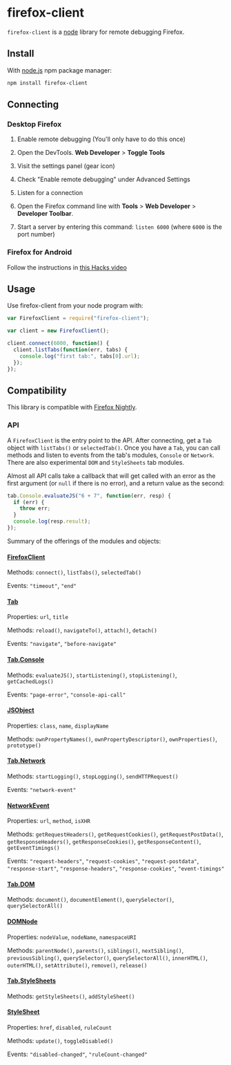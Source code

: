 # firefox-client
`firefox-client` is a [node](nodejs.org) library for remote debugging Firefox.

## Install
With [node.js](http://nodejs.org/) npm package manager:

```bash
npm install firefox-client
```

## Connecting

### Desktop Firefox
1. Enable remote debugging (You'll only have to do this once)
 1. Open the DevTools. **Web Developer** > **Toggle Tools**
 2. Visit the settings panel (gear icon)
 3. Check "Enable remote debugging" under Advanced Settings

2. Listen for a connection
 1. Open the Firefox command line with **Tools** > **Web Developer** > **Developer Toolbar**.
 2. Start a server by entering this command: `listen 6000` (where `6000` is the port number)

### Firefox for Android
Follow the instructions in [this Hacks video](https://www.youtube.com/watch?v=Znj_8IFeTVs)

## Usage

Use firefox-client from your node program with:

```javascript
var FirefoxClient = require("firefox-client");

var client = new FirefoxClient();

client.connect(6000, function() {
  client.listTabs(function(err, tabs) {
    console.log("first tab:", tabs[0].url);
  });
});
```

## Compatibility

This library is compatible with [Firefox Nightly](http://nightly.mozilla.org/).

### API

A `FirefoxClient` is the entry point to the API. After connecting, get a `Tab` object with `listTabs()` or `selectedTab()`. Once you have a `Tab`, you can call methods and listen to events from the tab's modules, `Console` or `Network`. There are also experimental `DOM` and `StyleSheets` tab modules.

Almost all API calls take a callback that will get called with an error as the first argument (or `null` if there is no error), and a return value as the second:

```javascript
tab.Console.evaluateJS("6 + 7", function(err, resp) {
  if (err) {
    throw err;
  }
  console.log(resp.result);
});
```

Summary of the offerings of the modules and objects:

#### [FirefoxClient](http://github.com/harthur/firefox-client/wiki/FirefoxClient)
Methods: `connect()`, `listTabs()`, `selectedTab()`

Events: `"timeout"`, `"end"`

#### [Tab](https://github.com/harthur/firefox-client/wiki/Tab)
Properties: `url`, `title`

Methods: `reload()`, `navigateTo()`, `attach()`, `detach()`

Events: `"navigate"`, `"before-navigate"`

#### [Tab.Console](https://github.com/harthur/firefox-client/wiki/Console)
Methods: `evaluateJS()`, `startListening()`, `stopListening()`, `getCachedLogs()`

Events: `"page-error"`, `"console-api-call"`

#### [JSObject](https://github.com/harthur/firefox-client/wiki/JSObject)
Properties: `class`, `name`, `displayName`

Methods: `ownPropertyNames()`, `ownPropertyDescriptor()`, `ownProperties()`, `prototype()`

#### [Tab.Network](https://github.com/harthur/firefox-client/wiki/Network)
Methods: `startLogging()`, `stopLogging()`, `sendHTTPRequest()`

Events: `"network-event"`

#### [NetworkEvent](https://github.com/harthur/firefox-client/wiki/NetworkEvent)
Properties: `url`, `method`, `isXHR`

Methods: `getRequestHeaders()`, `getRequestCookies()`, `getRequestPostData()`, `getResponseHeaders()`, `getResponseCookies()`, `getResponseContent()`, `getEventTimings()`

Events: `"request-headers"`, `"request-cookies"`, `"request-postdata"`, `"response-start"`, `"response-headers"`, `"response-cookies"`, `"event-timings"`

#### [Tab.DOM](https://github.com/harthur/firefox-client/wiki/DOM)
Methods: `document()`, `documentElement()`, `querySelector()`, `querySelectorAll()`

#### [DOMNode](https://github.com/harthur/firefox-client/wiki/DOMNode)
Properties: `nodeValue`, `nodeName`, `namespaceURI`

Methods: `parentNode()`, `parents()`, `siblings()`, `nextSibling()`, `previousSibling()`, `querySelector()`, `querySelectorAll()`, `innerHTML()`, `outerHTML()`, `setAttribute()`, `remove()`, `release()`

#### [Tab.StyleSheets](https://github.com/harthur/firefox-client/wiki/StyleSheets)
Methods: `getStyleSheets()`, `addStyleSheet()`

#### [StyleSheet](https://github.com/harthur/firefox-client/wiki/StyleSheet)
Properties: `href`, `disabled`, `ruleCount`

Methods: `update()`, `toggleDisabled()`

Events: `"disabled-changed"`, `"ruleCount-changed"`



